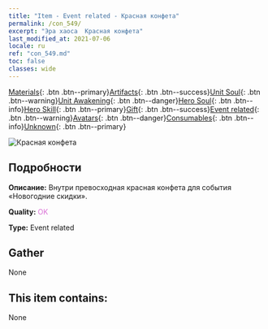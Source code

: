 ```yaml
---
title: "Item - Event related - Красная конфета"
permalink: /con_549/
excerpt: "Эра хаоса  Красная конфета"
last_modified_at: 2021-07-06
locale: ru
ref: "con_549.md"
toc: false
classes: wide
---
```

 [Materials](/ItemsRU/){: .btn .btn--primary}[Artifacts](/ItemsRU/Artifacts/){: .btn .btn--success}[Unit Soul](/ItemsRU/UnitSoul/){: .btn .btn--warning}[Unit Awakening](/ItemsRU/UnitAwakening/){: .btn .btn--danger}[Hero Soul](/ItemsRU/HeroSoul/){: .btn .btn--info}[Hero Skill](/ItemsRU/HeroSkill/){: .btn .btn--primary}[Gift](/ItemsRU/Gift/){: .btn .btn--success}[Event related](/ItemsRU/Events/){: .btn .btn--warning}[Avatars](/ItemsRU/Avatars/){: .btn .btn--danger}[Consumables](/ItemsRU/Consumables/){: .btn .btn--info}[Unknown](/ItemsRU/Unknown/){: .btn .btn--primary}

 ![Красная конфета](/images/t/i_10035.png)

## Подробности
 **Описание:** Внутри превосходная красная конфета для события «Новогодние скидки».

 **Quality:** <span style="color: #DA70D6">OK</span>

 **Type:** Event related

## Gather

  None

## This item contains:

  None

